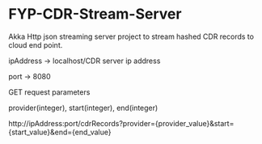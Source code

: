 # FYP-CDR-Stream-Server

Akka Http json streaming server project to stream hashed CDR records to cloud end point.

ipAddress -> localhost/CDR server ip address

port -> 8080

GET request parameters 

provider(integer), start(integer), end(integer)

http://ipAddress:port/cdrRecords?provider={provider_value}&start={start_value}&end={end_value}



